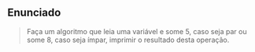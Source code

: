 ## Enunciado

> Faça um algoritmo que leia uma variável e some 5, caso seja par ou some 8, caso seja ímpar, imprimir o resultado desta operação.